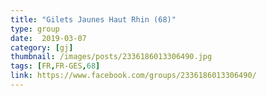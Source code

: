 ```yaml
---
title: "Gilets Jaunes Haut Rhin (68)"
type: group
date:  2019-03-07
category: [gj]
thumbnail: /images/posts/2336186013306490.jpg
tags: [FR,FR-GES,68]
link: https://www.facebook.com/groups/2336186013306490/
---
```

